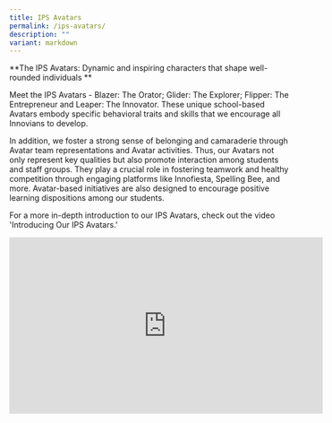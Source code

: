 ```yaml
---
title: IPS Avatars
permalink: /ips-avatars/
description: ""
variant: markdown
---
```

**The IPS Avatars: Dynamic and inspiring characters that shape well-rounded individuals 
**

Meet the IPS Avatars - Blazer: The Orator; Glider: The Explorer; Flipper: The Entrepreneur and Leaper: The Innovator. These unique school-based Avatars embody specific behavioral traits and skills that we encourage all Innovians to develop. 

In addition, we foster a strong sense of belonging and camaraderie through Avatar team representations and Avatar activities.  Thus, our Avatars not only represent key qualities but also promote interaction among students and staff groups. They play a crucial role in fostering teamwork and healthy competition through engaging platforms like Innofiesta, Spelling Bee, and more. Avatar-based initiatives are also designed to encourage positive learning dispositions among our students. 

For a more in-depth introduction to our IPS Avatars, check out the video 'Introducing Our IPS Avatars.' 



<iframe width="560" height="315" src="https://www.youtube.com/embed/ulQp5deG7ig" title="YouTube video player" frameborder="0" allow="accelerometer; autoplay; clipboard-write; encrypted-media; gyroscope; picture-in-picture" allowfullscreen=""></iframe>